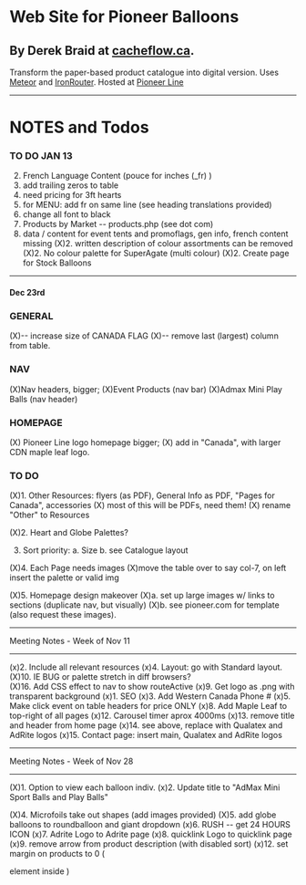 # Web Site for Pioneer Balloons
## By Derek Braid at [cacheflow.ca](http://cacheflow.ca).

Transform the paper-based product catalogue into digital version.  Uses [Meteor](http://meteor.com) and [IronRouter](https://github.com/EventedMind/iron-router).  Hosted at [Pioneer Line](http://pioneerline.ca) 

-----------
# NOTES and Todos


### TO DO JAN 13
2. French Language Content (pouce for inches (_fr) )
1. add trailing zeros to table
1. need pricing for 3ft hearts 
2. for MENU: add fr on same line (see heading translations provided)
2. change all font to black
1. Products by Market -- products.php (see dot com)
1. data / content for event tents and promoflags, gen info, french content missing 
(X)2. written description of colour assortments can be removed
(X)2. No colour palette for SuperAgate (multi colour)
(X)2. Create page for Stock Balloons

-----------------
#### Dec 23rd
### GENERAL 
(X)-- increase size of CANADA FLAG
(X)-- remove last (largest) column from table.

### NAV
(X)Nav headers, bigger; 
(X)Event Products (nav bar)
(X)Admax Mini Play Balls (nav header)

### HOMEPAGE
(X) Pioneer Line logo homepage bigger;
(X) add in "Canada", with larger CDN maple leaf logo.

### TO DO 


(X)1. Other Resources: flyers (as PDF), General Info as PDF, "Pages for Canada", accessories 
(X) most of this will be PDFs, need them!
(X) rename "Other" to Resources 

(X)2.  Heart and Globe Palettes?

3.  Sort priority: 
  a.  Size
  b.  see Catalogue layout

(X)4.  Each Page needs images
(X)move the table over to say col-7, on left insert the palette or valid img

(X)5.  Homepage design makeover
  (X)a.  set up large images w/ links to sections (duplicate nav, but visually)
  (X)b.  see pioneer.com for template (also request these images).




******************************************************
Meeting Notes - Week of Nov 11
******************************************************

(x)2.  Include all relevant resources 
(x)4.  Layout: go with Standard layout.
(X)10. IE BUG or palette stretch in diff browsers?  
(X)16. Add CSS effect to nav to show routeActive
(x)9.  Get logo as .png with transparent background
(x)1.  SEO 
(x)3.  Add Western Canada Phone #
(x)5.  Make click event on table headers for price ONLY
(x)8.  Add Maple Leaf to top-right of all pages
(x)12. Carousel timer aprox 4000ms
(x)13. remove title and header from home page
(x)14. see above, replace with Qualatex and AdRite logos
(x)15. Contact page: insert main, Qualatex and AdRite logos 


******************************************************
Meeting Notes - Week of Nov 28
******************************************************


(X)1.  Option to view each balloon indiv. 
(x)2.  Update title to "AdMax Mini Sport Balls and Play Balls"

(X)4.  Microfoils take out shapes (add images provided)
(X)5.  add globe balloons to roundballoon and giant dropdown
(x)6.  RUSH -- get 24 HOURS ICON
(x)7.  Adrite Logo to Adrite page 
(x)8.  quicklink Logo to quicklink page 
(x)9.  remove arrow from product description (with disabled sort) 
(x)12. set margin on products to 0 (<p> element inside <tr>)

